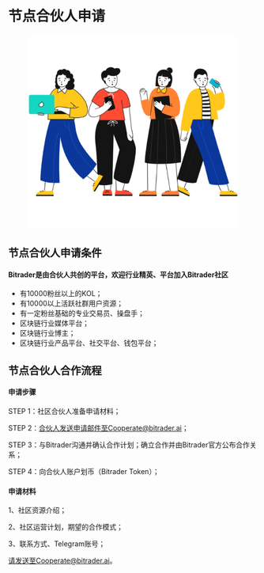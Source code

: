 # 节点合伙人申请

<figure><img src="../.gitbook/assets/Croods Friends.png" alt=""><figcaption></figcaption></figure>

## 节点合伙人申请条件

#### Bitrader是由合伙人共创的平台，欢迎行业精英、平台加入Bitrader社区

* 有10000粉丝以上的KOL；
* 有10000以上活跃社群用户资源；
* 有一定粉丝基础的专业交易员、操盘手；
* 区块链行业媒体平台；
* 区块链行业博主；
* 区块链行业产品平台、社交平台、钱包平台；

## 节点合伙人合作流程

#### 申请步骤

STEP 1：社区合伙人准备申请材料；

STEP 2：合伙人发送申请邮件至Cooperate@bitrader.ai；

STEP 3：与Bitrader沟通并确认合作计划；确立合作并由Bitrader官方公布合作关系；

STEP 4：向合伙人账户划币（Bitrader Token）；

#### 申请材料

1、社区资源介绍；

2、社区运营计划，期望的合作模式；

3、联系方式、Telegram账号；

请发送至Cooperate@bitrader.ai。
